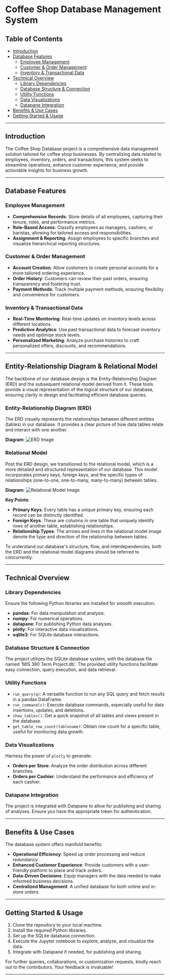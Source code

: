 # Coffee Shop Database Management System

## Table of Contents

- [Introduction](#introduction)
- [Database Features](#database-features)
    - [Employee Management](#employee-management)
    - [Customer & Order Management](#customer--order-management)
    - [Inventory & Transactional Data](#inventory--transactional-data)
- [Technical Overview](#technical-overview)
    - [Library Dependencies](#library-dependencies)
    - [Database Structure & Connection](#database-structure--connection)
    - [Utility Functions](#utility-functions)
    - [Data Visualizations](#data-visualizations)
    - [Datapane Integration](#datapane-integration)
- [Benefits & Use Cases](#benefits--use-cases)
- [Getting Started & Usage](#getting-started--usage)

---

## Introduction

The Coffee Shop Database project is a comprehensive data management solution tailored for coffee shop businesses. By centralizing data related to employees, inventory, orders, and transactions, this system seeks to streamline operations, enhance customer experience, and provide actionable insights for business growth.

---

## Database Features

### Employee Management

- **Comprehensive Records**: Store details of all employees, capturing their tenure, roles, and performance metrics.
- **Role-Based Access**: Classify employees as managers, cashiers, or baristas, allowing for tailored access and responsibilities.
- **Assignment & Reporting**: Assign employees to specific branches and visualize hierarchical reporting structures.

### Customer & Order Management

- **Account Creation**: Allow customers to create personal accounts for a more tailored ordering experience.
- **Order History**: Customers can review their past orders, ensuring transparency and fostering trust.
- **Payment Methods**: Track multiple payment methods, ensuring flexibility and convenience for customers.

### Inventory & Transactional Data

- **Real-Time Monitoring**: Real-time updates on inventory levels across different locations.
- **Predictive Analytics**: Use past transactional data to forecast inventory needs and optimize stock levels.
- **Personalized Marketing**: Analyze purchase histories to craft personalized offers, discounts, and recommendations.

---

## Entity-Relationship Diagram & Relational Model

The backbone of our database design is the Entity-Relationship Diagram (ERD) and the subsequent relational model derived from it. These tools provide a visual representation of the logical structure of our database, ensuring clarity in design and facilitating efficient database queries.

### Entity-Relationship Diagram (ERD)

The ERD visually represents the relationships between different entities (tables) in our database. It provides a clear picture of how data tables relate and interact with one another.

**Diagram**:
![ERD Image](https://github.com/SpencerSoalt/Database-Management-System/blob/main/Diagrams/ERD.png)

### Relational Model

Post the ERD design, we transitioned to the relational model, which is a more detailed and structured representation of our database. This model incorporates primary keys, foreign keys, and the specific types of relationships (one-to-one, one-to-many, many-to-many) between tables.

**Diagram**:
![Relational Model Image](https://github.com/SpencerSoalt/Database-Management-System/blob/main/Diagrams/Relational%20Model.png)

**Key Points**:
- **Primary Keys**: Every table has a unique primary key, ensuring each record can be distinctly identified.
- **Foreign Keys**: These are columns in one table that uniquely identify rows of another table, establishing relationships.
- **Relationship Types**: The arrows and lines in the relational model image denote the type and direction of the relationship between tables.

To understand our database's structure, flow, and interdependencies, both the ERD and the relational model diagrams should be referred to concurrently.

---

## Technical Overview

### Library Dependencies

Ensure the following Python libraries are installed for smooth execution:

- **pandas**: For data manipulation and analysis.
- **numpy**: For numerical operations.
- **datapane**: For publishing Python data analyses.
- **plotly**: For interactive data visualizations.
- **sqlite3**: For SQLite database interactions.

### Database Structure & Connection

The project utilizes the SQLite database system, with the database file named 'MIS 380 Term Project.db'. The provided utility functions facilitate easy connection, query execution, and data retrieval.

### Utility Functions

- `run_query(q)`: A versatile function to run any SQL query and fetch results in a pandas DataFrame.
- `run_command(c)`: Execute database commands, especially useful for data insertions, updates, and deletions.
- `show_tables()`: Get a quick snapshot of all tables and views present in the database.
- `get_table_row_count(tablename)`: Obtain row count for a specific table, useful for monitoring data growth.

### Data Visualizations

Harness the power of `plotly` to generate:

- **Orders per Store**: Analyze the order distribution across different branches.
- **Orders per Cashier**: Understand the performance and efficiency of each cashier.

### Datapane Integration

The project is integrated with Datapane to allow for publishing and sharing of analyses. Ensure you have the appropriate token for authentication.

---

## Benefits & Use Cases

The database system offers manifold benefits:

- **Operational Efficiency**: Speed up order processing and reduce redundancy.
- **Enhanced Customer Experience**: Provide customers with a user-friendly platform to place and track orders.
- **Data-Driven Decisions**: Equip managers with the data needed to make informed business decisions.
- **Centralized Management**: A unified database for both online and in-store orders.

---

## Getting Started & Usage

1. Clone the repository to your local machine.
2. Install the required Python libraries.
3. Set up the SQLite database connection.
4. Execute the Jupyter notebook to explore, analyze, and visualize the data.
5. Integrate with Datapane if needed, for publishing and sharing.

For further queries, collaborations, or customization requests, kindly reach out to the contributors. Your feedback is invaluable!

---

